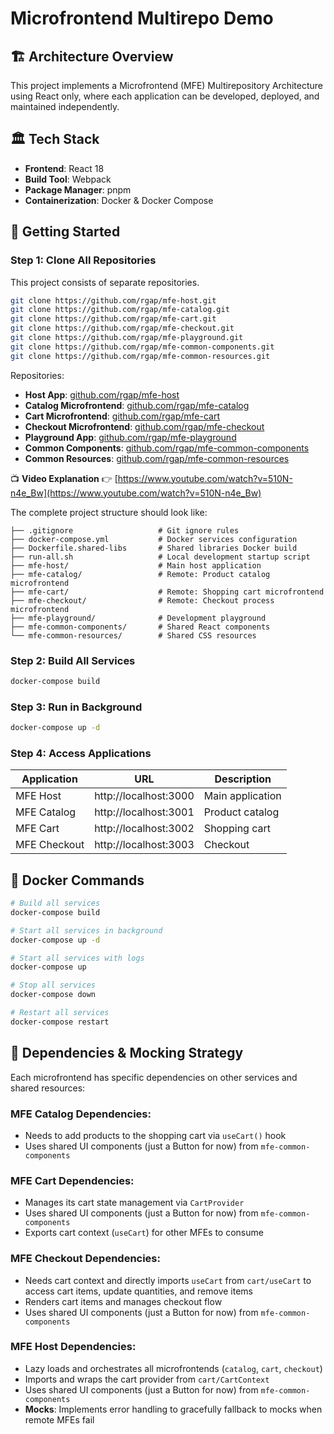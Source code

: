 # Microfrontend Multirepo Demo

## 🏗️ Architecture Overview

This project implements a Microfrontend (MFE) Multirepository Architecture using React only, where each application can be developed, deployed, and maintained independently.

## 🏛️ Tech Stack

- **Frontend**: React 18
- **Build Tool**: Webpack
- **Package Manager**: pnpm
- **Containerization**: Docker & Docker Compose

## 🚀 Getting Started

### Step 1: Clone All Repositories

This project consists of separate repositories.

```bash
git clone https://github.com/rgap/mfe-host.git
git clone https://github.com/rgap/mfe-catalog.git
git clone https://github.com/rgap/mfe-cart.git
git clone https://github.com/rgap/mfe-checkout.git
git clone https://github.com/rgap/mfe-playground.git
git clone https://github.com/rgap/mfe-common-components.git
git clone https://github.com/rgap/mfe-common-resources.git
```

Repositories:

- **Host App**: [github.com/rgap/mfe-host](https://github.com/rgap/mfe-host)
- **Catalog Microfrontend**: [github.com/rgap/mfe-catalog](https://github.com/rgap/mfe-catalog)
- **Cart Microfrontend**: [github.com/rgap/mfe-cart](https://github.com/rgap/mfe-cart)
- **Checkout Microfrontend**: [github.com/rgap/mfe-checkout](https://github.com/rgap/mfe-checkout)
- **Playground App**: [github.com/rgap/mfe-playground](https://github.com/rgap/mfe-playground)
- **Common Components**: [github.com/rgap/mfe-common-components](https://github.com/rgap/mfe-common-components)
- **Common Resources**: [github.com/rgap/mfe-common-resources](https://github.com/rgap/mfe-common-resources)

📺 **Video Explanation**
👉 [https://www.youtube.com/watch?v=510N-n4e_Bw](https://www.youtube.com/watch?v=510N-n4e_Bw)

The complete project structure should look like:

```
├── .gitignore                   # Git ignore rules
├── docker-compose.yml           # Docker services configuration
├── Dockerfile.shared-libs       # Shared libraries Docker build
├── run-all.sh                   # Local development startup script
├── mfe-host/                    # Main host application
├── mfe-catalog/                 # Remote: Product catalog microfrontend
├── mfe-cart/                    # Remote: Shopping cart microfrontend
├── mfe-checkout/                # Remote: Checkout process microfrontend
├── mfe-playground/              # Development playground
├── mfe-common-components/       # Shared React components
└── mfe-common-resources/        # Shared CSS resources
```

### Step 2: Build All Services

```bash
docker-compose build
```

### Step 3: Run in Background

```bash
docker-compose up -d
```

### Step 4: Access Applications

| Application  | URL                   | Description      |
| ------------ | --------------------- | ---------------- |
| MFE Host     | http://localhost:3000 | Main application |
| MFE Catalog  | http://localhost:3001 | Product catalog  |
| MFE Cart     | http://localhost:3002 | Shopping cart    |
| MFE Checkout | http://localhost:3003 | Checkout         |

## 🐳 Docker Commands

```bash
# Build all services
docker-compose build

# Start all services in background
docker-compose up -d

# Start all services with logs
docker-compose up

# Stop all services
docker-compose down

# Restart all services
docker-compose restart
```

## 🔗 Dependencies & Mocking Strategy

Each microfrontend has specific dependencies on other services and shared resources:

### MFE Catalog Dependencies:

- Needs to add products to the shopping cart via `useCart()` hook
- Uses shared UI components (just a Button for now) from `mfe-common-components`

### MFE Cart Dependencies:

- Manages its cart state management via `CartProvider`
- Uses shared UI components (just a Button for now) from `mfe-common-components`
- Exports cart context (`useCart`) for other MFEs to consume

### MFE Checkout Dependencies:

- Needs cart context and directly imports `useCart` from `cart/useCart` to access cart items, update quantities, and remove items
- Renders cart items and manages checkout flow
- Uses shared UI components (just a Button for now) from `mfe-common-components`

### MFE Host Dependencies:

- Lazy loads and orchestrates all microfrontends (`catalog`, `cart`, `checkout`)
- Imports and wraps the cart provider from `cart/CartContext`
- Uses shared UI components (just a Button for now) from `mfe-common-components`
- **Mocks**: Implements error handling to gracefully fallback to mocks when remote MFEs fail
